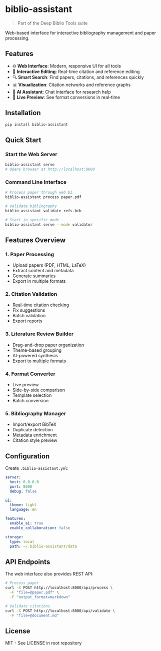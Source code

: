 # biblio-assistant

> Part of the Deep Biblio Tools suite

Web-based interface for interactive bibliography management and paper processing.

## Features

- 🌐 **Web Interface**: Modern, responsive UI for all tools
- 📝 **Interactive Editing**: Real-time citation and reference editing
- 🔍 **Smart Search**: Find papers, citations, and references quickly
- 📊 **Visualization**: Citation networks and reference graphs
- 🤖 **AI Assistant**: Chat interface for research help
- 🔄 **Live Preview**: See format conversions in real-time

## Installation

```bash
pip install biblio-assistant
```

## Quick Start

### Start the Web Server
```bash
biblio-assistant serve
# Opens browser at http://localhost:8000
```

### Command Line Interface
```bash
# Process paper through web UI
biblio-assistant process paper.pdf

# Validate bibliography
biblio-assistant validate refs.bib

# Start in specific mode
biblio-assistant serve --mode validator
```

## Features Overview

### 1. Paper Processing
- Upload papers (PDF, HTML, LaTeX)
- Extract content and metadata
- Generate summaries
- Export in multiple formats

### 2. Citation Validation
- Real-time citation checking
- Fix suggestions
- Batch validation
- Export reports

### 3. Literature Review Builder
- Drag-and-drop paper organization
- Theme-based grouping
- AI-powered synthesis
- Export to multiple formats

### 4. Format Converter
- Live preview
- Side-by-side comparison
- Template selection
- Batch conversion

### 5. Bibliography Manager
- Import/export BibTeX
- Duplicate detection
- Metadata enrichment
- Citation style preview

## Configuration

Create `.biblio-assistant.yml`:
```yaml
server:
  host: 0.0.0.0
  port: 8000
  debug: false

ui:
  theme: light
  language: en

features:
  enable_ai: true
  enable_collaboration: false

storage:
  type: local
  path: ~/.biblio-assistant/data
```

## API Endpoints

The web interface also provides REST API:

```bash
# Process paper
curl -X POST http://localhost:8000/api/process \
  -F "file=@paper.pdf" \
  -F "output_format=markdown"

# Validate citations
curl -X POST http://localhost:8000/api/validate \
  -F "file=@document.md"
```

## License

MIT - See LICENSE in root repository
